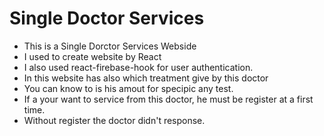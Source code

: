 # Single Doctor Services


* This is a Single Dorctor Services Webside
* I used to create website by React
* I also used react-firebase-hook for user authentication.
* In this website has also which treatment give by this doctor
* You can know to is his amout for specipic any test.
* If a your want to service from this doctor, he must be register at a first time.
* Without register the doctor didn't response.
  